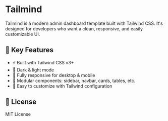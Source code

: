 # Tailmind

Tailmind is a modern admin dashboard template built with Tailwind CSS. It's designed for developers who want a clean, responsive, and easily customizable UI.

## 🚀 Key Features
- ⚡️ Built with Tailwind CSS v3+
- 🌙 Dark & light mode
- 📱 Fully responsive for desktop & mobile
- 🧩 Modular components: sidebar, navbar, cards, tables, etc.
- 🎨 Easy to customize with Tailwind configuration

## 📄 License

MIT License
